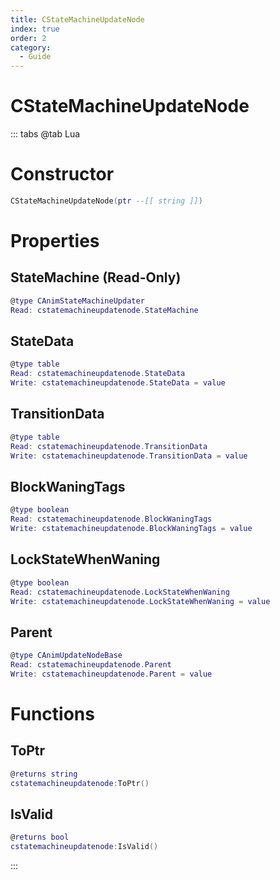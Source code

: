 ```yaml
---
title: CStateMachineUpdateNode
index: true
order: 2
category:
  - Guide
---
```


# CStateMachineUpdateNode

::: tabs
@tab Lua
# Constructor
```lua
CStateMachineUpdateNode(ptr --[[ string ]])
```
# Properties
## StateMachine (Read-Only)
```lua
@type CAnimStateMachineUpdater
Read: cstatemachineupdatenode.StateMachine
```
## StateData 
```lua
@type table
Read: cstatemachineupdatenode.StateData
Write: cstatemachineupdatenode.StateData = value
```
## TransitionData 
```lua
@type table
Read: cstatemachineupdatenode.TransitionData
Write: cstatemachineupdatenode.TransitionData = value
```
## BlockWaningTags 
```lua
@type boolean
Read: cstatemachineupdatenode.BlockWaningTags
Write: cstatemachineupdatenode.BlockWaningTags = value
```
## LockStateWhenWaning 
```lua
@type boolean
Read: cstatemachineupdatenode.LockStateWhenWaning
Write: cstatemachineupdatenode.LockStateWhenWaning = value
```
## Parent 
```lua
@type CAnimUpdateNodeBase
Read: cstatemachineupdatenode.Parent
Write: cstatemachineupdatenode.Parent = value
```
# Functions
## ToPtr
```lua
@returns string
cstatemachineupdatenode:ToPtr()
```
## IsValid
```lua
@returns bool
cstatemachineupdatenode:IsValid()
```

:::